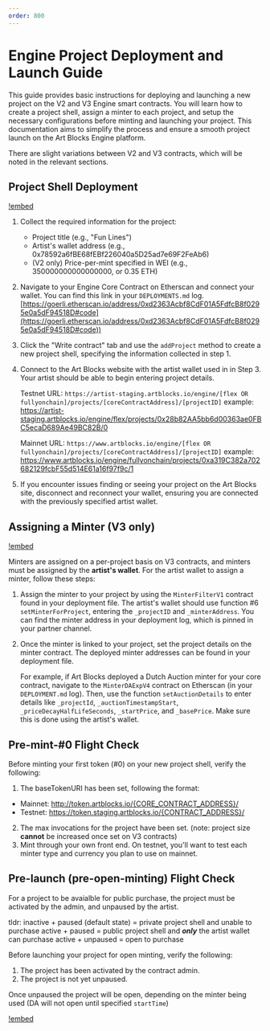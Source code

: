 ```yaml
---
order: 800
---
```


# Engine Project Deployment and Launch Guide

This guide provides basic instructions for deploying and launching a new project on the V2 and V3 Engine smart contracts. You will learn how to create a project shell, assign a minter to each project, and setup the necessary configurations before minting and launching your project. This documentation aims to simplify the process and ensure a smooth project launch on the Art Blocks Engine platform.

There are slight variations between V2 and V3 contracts, which will be noted in the relevant sections. 

## Project Shell Deployment

[!embed](https://www.loom.com/embed/9cb61eef17724107a6e7916d682c8bd5)

1.  Collect the required information for the project:
    -   Project title (e.g., "Fun Lines")
    -   Artist's wallet address (e.g., 0x78592a6fBE68fEBf226040a5D25ad7e69F2FeAb6)
    -   (V2 only) Price-per-mint specified in WEI (e.g., 350000000000000000, or 0.35 ETH)
2.  Navigate to your Engine Core Contract on Etherscan and connect your wallet. You can find this link in your `DEPLOYMENTS.md` log. [https://goerli.etherscan.io/address/0xd2363Acbf8CdF01A5FdfcB8f0295e0a5dF94518D#code](https://goerli.etherscan.io/address/0xd2363Acbf8CdF01A5FdfcB8f0295e0a5dF94518D#code)) 
    
3.  Click the "Write contract" tab and use the `addProject` method to create a new project shell, specifying the information collected in step 1.
    
4.  Connect to the Art Blocks website with the artist wallet used in in Step 3. Your artist should be able to begin entering project details.

	Testnet URL: `https://artist-staging.artblocks.io/engine/[flex OR fullyonchain]/projects/[coreContractAddress]/[projectID]` 
	example: https://artist-staging.artblocks.io/engine/flex/projects/0x28b82AA5bb6d00363ae0FBC5ecaD689Ae49BC82B/0

	Mainnet URL: `https://www.artblocks.io/engine/[flex OR fullyonchain]/projects/[coreContractAddress]/[projectID]`
	example: https://www.artblocks.io/engine/fullyonchain/projects/0xa319C382a702682129fcbF55d514E61a16f97f9c/1
    
5.  If you encounter issues finding or seeing your project on the Art Blocks site, disconnect and reconnect your wallet, ensuring you are connected with the previously specified artist wallet.

## Assigning a Minter (V3 only)

[!embed](https://www.loom.com/share/66f542b3ef024f7c80059115e76bae8d)

Minters are assigned on a per-project basis on V3 contracts, and minters must be assigned by the **artist's wallet**. For the artist wallet to assign a minter, follow these steps: 

1.  Assign the minter to your project by using the `MinterFilterV1` contract found in your deployment file. The artist's wallet should use function #6 `setMinterForProject`, entering the `_projectID` and `_minterAddress`. You can find the minter address in your deployment log, which is pinned in your partner channel.
    
2.  Once the minter is linked to your project, set the project details on the minter contract. The deployed minter addresses can be found in your deployment file.

	For example, if Art Blocks deployed a Dutch Auction minter for your core contract, navigate to the  `MinterDAExpV4`  contract on Etherscan (in your `DEPLOYMENT.md` log). Then, use the function `setAuctionDetails` to enter details like  `_projectId`,  `_auctionTimestampStart`,  `_priceDecayHalfLifeSeconds`,  `_startPrice`, and  `_basePrice`. Make sure this is done using the artist's wallet.
    

## Pre-mint-#0 Flight Check

Before minting your first token (#0) on your new project shell, verify the following:

1.  The baseTokenURI has been set, following the format:
- Mainnet: http://token.artblocks.io/{CORE_CONTRACT_ADDRESS}/
- Testnet: https://token.staging.artblocks.io/{CONTRACT_ADDRESS}/
2.  The max invocations for the project have been set. (note: project size **cannot** be increased once set on V3 contracts)
3. Mint through your own front end. On testnet, you'll want to test each minter type and currency you plan to use on mainnet.

## Pre-launch (pre-open-minting) Flight Check

For a project to be avaialble for public purchase, the project must be activated by the admin, and unpaused by the artist.

tldr:
inactive + paused (default state) = private project shell and unable to purchase
active + paused = public project shell and ***only*** the artist wallet can purchase
active + unpaused = open to purchase

Before launching your project for open minting, verify the following:

1.  The project has been activated by the contract admin.
2.  The project is not yet unpaused.

Once unpaused the project will be open, depending on the minter being used (DA will not open until specified `startTime`)

[!embed](https://www.loom.com/share/65a8e19513944d3c9a39952696c11f43)
